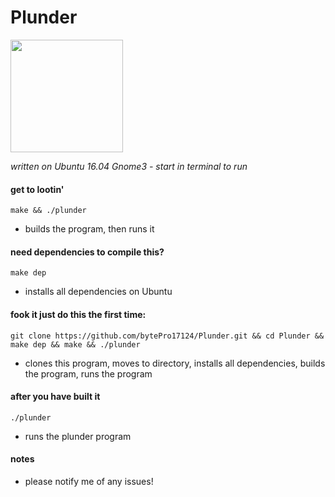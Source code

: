 # Plunder

<img src="img/plunder_screenshot_main_menu.png" height="180px" align="center">

*written on Ubuntu 16.04 Gnome3 - start in terminal to run*

#### get to lootin'

````make && ./plunder````

* builds the program, then runs it

#### need dependencies to compile this?

````make dep````

* installs all dependencies on Ubuntu

#### fook it just do this the first time:

````git clone https://github.com/bytePro17124/Plunder.git && cd Plunder && make dep && make && ./plunder```` 

* clones this program, moves to directory, installs all dependencies, builds the program, runs the program

#### after you have built it

````./plunder```` 

* runs the plunder program

#### notes

* please notify me of any issues!
